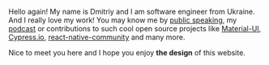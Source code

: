 Hello again! My name is Dmitriy and I am software engineer from Ukraine. And I really love my work! You may know me by [public speaking](#talks), my [podcast](https://www.youtube.com/watch?v=lAQOG6Vwpzg&list=PLZ16SMHYWmrUXXs4kCzXdM3lpSky9J9a_) or contributions to such cool open source projects like [Material-UI](https://material-ui.com), [Cypress.io](https://cypress.io), [react-native-community](https://github.com/react-native-community) and many more. 

Nice to meet you here and I hope you enjoy **the design** of this website.
